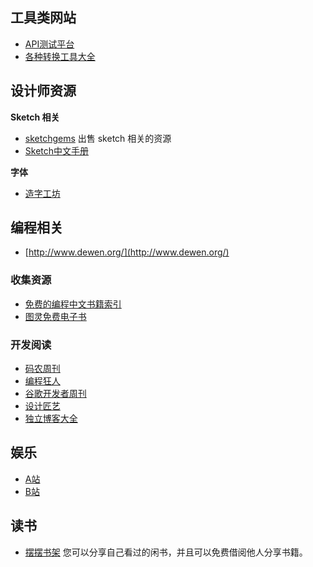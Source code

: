 ## 工具类网站

* [API测试平台](https://www.runscope.com/)
* [各种转换工具大全](http://tool.chinaz.com/)

## 设计师资源

**Sketch 相关**

* [sketchgems](http://www.sketchgems.com/) 出售 sketch 相关的资源
* [Sketch中文手册](http://www.ituring.com.cn/book/1305)

**字体**

* [造字工坊](http://makefont.com/fonts.html)

## 编程相关

* [http://www.dewen.org/](http://www.dewen.org/)


### 收集资源

* [免费的编程中文书籍索引](https://github.com/justjavac/free-programming-books-zh_CN)
* [图灵免费电子书](http://www.ituring.com.cn/book)

### 开发阅读

* [码农周刊](http://weekly.manong.io/)
* [编程狂人](http://www.tuicool.com/mags)
* [谷歌开发者周刊](http://gdgweekly.com/)
* [设计匠艺](http://www.tuicool.com/mags/design)
* [独立博客大全](http://lusongsong.com/daohang/)

## 娱乐

* [A站](http://www.acfun.tv/)
* [B站](http://bilibili.kankanews.com/)

## 读书

* [摆摆书架](http://bookfor.us/)  您可以分享自己看过的闲书，并且可以免费借阅他人分享书籍。 